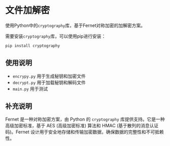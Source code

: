 # 文件加解密

使用Python中的`cryptography`库，基于Fernet对称加密的加解密方案。

需要安装`cryptography`库，可以使用pip进行安装：

```bash
pip install cryptography
```

## 使用说明
- `encrypy.py` 用于生成秘钥和加密文件
- `decrypt.py` 用于加载秘钥和解码文件
- `main.py` 用于测试

## 补充说明
Fernet 是一种对称加密方案，由 Python 的 `cryptography` 库提供支持。它是一种高级加密标准，基于 AES (高级加密标准) 算法和 HMAC (基于散列的消息认证码)。Fernet 设计用于安全地存储和传输加密数据，确保数据的完整性和不可抵赖性。